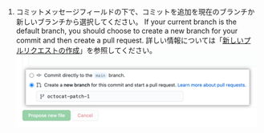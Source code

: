 1. コミットメッセージフィールドの下で、コミットを追加を現在のブランチか新しいブランチから選択してください。 If your current branch is the default branch, you should choose to create a new branch for your commit and then create a pull request. 詳しい情報については「[新しいプルリクエストの作成](/articles/creating-a-pull-request)」を参照してください。 ![コミットブランチのオプション](/assets/images/help/repository/choose-commit-branch.png)
